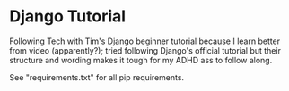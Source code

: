 # Django Tutorial

Following Tech with Tim's Django beginner tutorial because I learn better from video (apparently?); tried following Django's official tutorial but their structure and wording makes it tough for my ADHD ass to follow along.

See "requirements.txt" for all pip requirements.